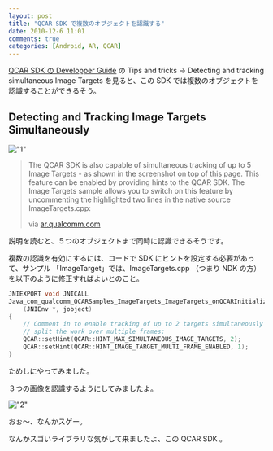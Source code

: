 ```yaml
---
layout: post
title: "QCAR SDK で複数のオブジェクトを認識する"
date: 2010-12-6 11:01
comments: true
categories: [Android, AR, QCAR]
---
```

[QCAR SDK の Developper Guide](https://ar.qualcomm.com/qdevnet/developer_guide) の Tips and tricks → Detecting and tracking simultaneous Image Targets を見ると、この SDK では複数のオブジェクトを認識することができるそう。
<!--more-->

## Detecting and Tracking Image Targets Simultaneously

!["1"](https://blog.amay0777.net/assets/images/posts/qcar_1.png)

> The QCAR SDK is also capable of simultaneous tracking of up to 5 Image Targets - as shown in the screenshot on top of this page. This feature can be enabled by providing hints to the QCAR SDK. The Image Targets sample allows you to switch on this feature by uncommenting the highlighted two lines in the native source ImageTargets.cpp:
>
> via [ar.qualcomm.com](https://ar.qualcomm.com/qdevnet/developer_guide/369)

説明を読むと、５つのオブジェクトまで同時に認識できるそうです。

複数の認識を有効にするには、コードで SDK にヒントを設定する必要があって、サンプル 「ImageTarget」では、ImageTargets.cpp （つまり NDK の方）を以下のように修正すればよいとのこと。

```c
JNIEXPORT void JNICALL
Java_com_qualcomm_QCARSamples_ImageTargets_ImageTargets_onQCARInitializedNative
    (JNIEnv *, jobject)
{
    // Comment in to enable tracking of up to 2 targets simultaneously and
    // split the work over multiple frames:
    QCAR::setHint(QCAR::HINT_MAX_SIMULTANEOUS_IMAGE_TARGETS, 2);
    QCAR::setHint(QCAR::HINT_IMAGE_TARGET_MULTI_FRAME_ENABLED, 1);
}
```
 
ためしにやってみました。

３つの画像を認識するようにしてみましたよ。

!["2"](https://blog.amay0777.net/assets/images/posts/qcar_2.png)

おぉ～、なんかスゲー。

なんかスゴいライブラリな気がして来ましたよ、この QCAR SDK 。